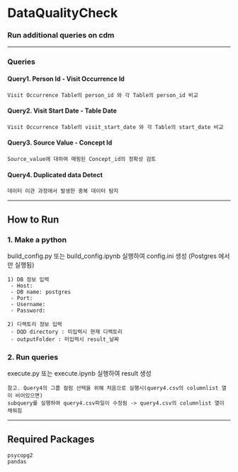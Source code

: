 # DataQualityCheck
### Run additional queries on cdm

------------------------
### Queries
#### Query1. Person Id - Visit Occurrence Id
```
Visit Occurrence Table의 person_id 와 각 Table의 person_id 비교
```


#### Query2. Visit Start Date - Table Date
```
Visit Occurrence Table의 visit_start_date 와 각 Table의 start_date 비교
```


#### Query3. Source Value - Concept Id
```
Source_value에 대하여 매핑된 Concept_id의 정확성 검토
```


#### Query4. Duplicated data Detect
```
데이터 이관 과정에서 발생한 중복 데이터 탐지  
```

--------------------
## How to Run
### 1. Make a python 
build_config.py 또는 build_config.ipynb 실행하여 config.ini 생성
(Postgres 에서만 실행됨)
```
1) DB 정보 입력
 - Host:
 - DB name: postgres
 - Port: 
 - Username:
 - Password:
 
2) 디렉토리 정보 입력
 - DQD directory : 미입력시 현재 디렉토리
 - outputFolder : 미입력시 result_날짜
```

### 2. Run queries
execute.py 또는 execute.ipynb 실행하여 result 생성
```
참고. Query4의 그룹 컬럼 선택을 위해 처음으로 실행시(query4.csv의 columnlist 열이 비어있으면)
subquery를 실행하여 query4.csv파일이 수정됨 -> query4.csv의 columnlist 열이 채워짐
```

--------------------
## Required Packages
```
psycopg2
pandas  
```
